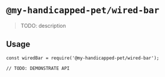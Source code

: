 # `@my-handicapped-pet/wired-bar`

> TODO: description

## Usage

```
const wiredBar = require('@my-handicapped-pet/wired-bar');

// TODO: DEMONSTRATE API
```
